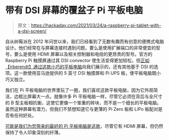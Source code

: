 # 带有 DSI 屏幕的覆盆子 Pi 平板电脑

> 原文：<https://hackaday.com/2021/03/24/a-raspberry-pi-tablet-with-a-dsi-screen/>

自从树莓派在 2012 年问世以来，我们已经看到了无数有趣而有创意的便携式电脑设计。他们经常在与屏幕连接时遇到问题，要么是使用扩展端口的非常便宜的型号，要么是使用 HDMI 屏幕以及相关控制器和电缆的更昂贵的型号。官方的 Raspberry Pi 触摸屏通过其 DSI convector 使生活变得更加轻松，但[正如【jrberendt】通过这款小巧的平板电脑](https://hackaday.io/project/178372-raspberry-pi-tablet)向我们展示的，还有其他基于 DSI 的选项。这一款使用亚马逊提供的 5 英寸 DSI 触摸屏和 Pi UPS 板，使平板电脑既小巧又独立。

我们在 Pi 平板电脑的世界里玩了一圈，我们喜欢这款平板电脑，因为它外观简洁，边框比屏幕大一点。就像许多 Pi 平板电脑一样，尽管它必须在背后与全尺寸的 B 型主板相抗衡，这使它更像一个笨重的砖块，而不是一个细长的平板电脑。虽然这种屏幕有潜力，但我们不禁想知道它与更薄的 Pi Zero 板和 LiPo 板配对是否有任何好处。

[可能是我们为您带来的最好的 Pi 平板电脑是这款](https://hackaday.com/2014/01/10/raspberry-pi-tablet-the-pipad/)，尽管它有 HDMI 屏幕，但仍然保持了令人印象深刻的纤薄。